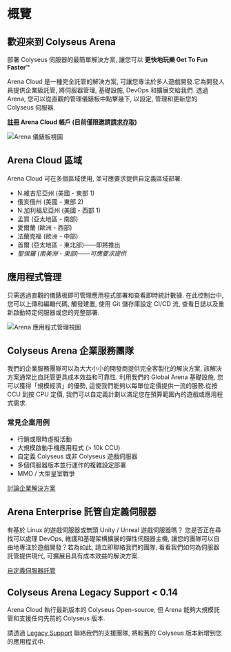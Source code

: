 # 概覽

## 歡迎來到 Colyseus Arena
部署 Colyseus 伺服器的最簡單解決方案, 讓您可以 **更快地玩樂 Get To Fun Faster™**

Arena Cloud 是一種完全託管的解決方案, 可讓您專注於多人遊戲開發.它為開發人員提供企業級託管, 將伺服器管理, 基礎設施, DevOps 和擴展交給我們. 透過 Arena, 您可以從直觀的管理儀錶板中點擊幾下, 以設定, 管理和更新您的 Colyseus 伺服器.

**[註冊](https://https://console.colyseus.io/register) Arena Cloud 帳戶 (目前僅限邀請[請求存取](https://www.colyseus.io/arena))**

![Arena 儀錶板視圖](../../images/dashboard-view.jpg)

## Arena Cloud 區域
Arena Cloud 可在多個區域使用, 並可應要求提供自定義區域部署.

- N.維吉尼亞州 (美國 - 東部 1)
- 俄亥俄州 (美國 - 東部 2)
- N.加利福尼亞州 (美國 - 西部 1)
- 孟買 (亞太地區 - 南部)
- 愛爾蘭 (歐洲 - 西部)
- 法蘭克福 (歐洲 - 中部)
- 首爾 (亞太地區 - 東北部)——即將推出
- *聖保羅 (南美洲 - 東部)——可應要求提供*

## 應用程式管理
只需透過直觀的儀錶板即可管理應用程式部署和查看即時統計數據. 在此控制台中, 您可以上傳和編輯代碼, 觸發建置, 使用 Git 儲存庫設定 CI/CD 流, 查看日誌以及重新啟動特定伺服器或您的完整部署.

![Arena 應用程式管理視圖](../../images/app-manage-view.jpg)


## Colyseus Arena 企業服務團隊
我們的企業服務團隊可以為大大小小的開發商提供完全客製化的解決方案, 該解決方案通常比自託管更具成本效益和可靠性. 利用我們的 Global Arena 基礎設施, 您可以獲得「規模經濟」的優勢, 這使我們能夠以每單位定價提供一流的服務.從按 CCU 到按 CPU 定價, 我們可以自定義計劃以滿足您在預算範圍內的遊戲或應用程式需求.

### 常見企業用例
- 行銷或限時虛擬活動
- 大規模啟動手機應用程式 (> 10k CCU)
- 自定義 Colyseus 或非 Colyseus 遊戲伺服器
- 多個伺服器版本並行運作的複雜設定部署
- MMO / 大型皇室戰爭

[討論企業解決方案](mailto:contact@lucidsight.com)

## Arena Enterprise 託管自定義伺服器
有基於 Linux 的遊戲伺服器或無頭 Unity / Unreal 遊戲伺服器嗎？ 您是否正在尋找可以處理 DevOps, 維護和基礎架構擴展的彈性伺服器主機, 讓您的團隊可以自由地專注於遊戲開發？若為如此, 請立即聯絡我們的團隊, 看看我們如何為伺服器託管提供現代, 可擴展且具有成本效益的解決方案.

[自定義伺服器託管](mailto:support@lucidsight.com)

## Colyseus Arena Legacy Support < 0.14
Arena Cloud 執行最新版本的 Colyseus Open-source, 但 Arena 能夠大規模託管和支援任何先前的 Colyseus 版本.

請透過 [Legacy Support](mailto:support@lucidsight.com) 聯絡我們的支援團隊, 將較舊的 Colyseus 版本新增到您的應用程式中.
